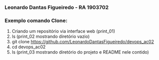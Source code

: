 ### Leonardo Dantas Figueiredo - RA 1903702

### Exemplo comando Clone:
1. Criando um repositório via interface web (print_01)
2. ls (print_02 mostrando diretório vazio)
3. git clone https://github.com/LeonardoDantasFigueiredo/devops_ac02
4. cd devops_ac02
5. ls (print_03 mostrando diretório do projeto e README nele contido)